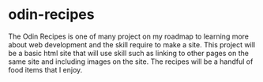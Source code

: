 # odin-recipes

The Odin Recipes is one of many project on my roadmap to learning more about web development and the skill require to make a site. This project will be a basic html site that will use skill such as linking to other pages on the same site and including images on the site. The recipes will be a handful of food items that I enjoy.
